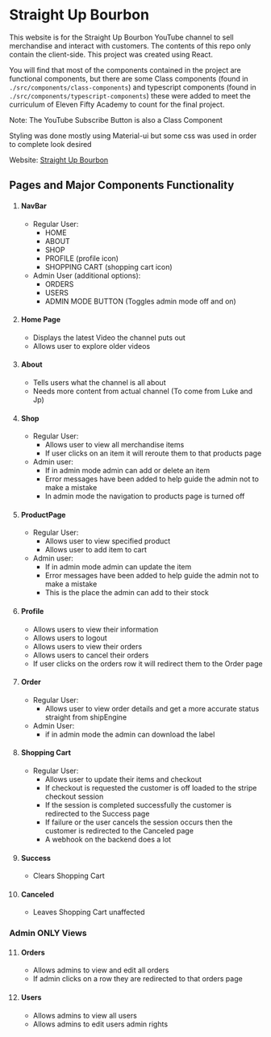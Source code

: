 # Straight Up Bourbon

This website is for the Straight Up Bourbon YouTube channel to sell merchandise and interact with customers. The contents of this repo only contain the client-side. This project was created using React.

You will find that most of the components contained in the project are functional components, but there are some Class components (found in `./src/components/class-components`) and typescript components (found in `./src/components/typescript-components`) these were added to meet the curriculum of Eleven Fifty Academy to count for the final project.

Note: The YouTube Subscribe Button is also a Class Component

Styling was done mostly using Material-ui but some css was used in order to complete look desired

Website: [Straight Up Bourbon](https://straight-up-bourbon.herokuapp.com/)

## Pages and Major Components Functionality

1. #### NavBar

   - Regular User:
     - HOME
     - ABOUT
     - SHOP
     - PROFILE (profile icon)
     - SHOPPING CART (shopping cart icon)
   - Admin User (additional options):
     - ORDERS
     - USERS
     - ADMIN MODE BUTTON (Toggles admin mode off and on)

2. #### Home Page

   - Displays the latest Video the channel puts out
   - Allows user to explore older videos

3. #### About

   - Tells users what the channel is all about
   - Needs more content from actual channel (To come from Luke and Jp)

4. #### Shop

   - Regular User:
     - Allows user to view all merchandise items
     - If user clicks on an item it will reroute them to that products page
   - Admin user:
     - If in admin mode admin can add or delete an item
     - Error messages have been added to help guide the admin not to make a mistake
     - In admin mode the navigation to products page is turned off

5. #### ProductPage

   - Regular User:
     - Allows user to view specified product
     - Allows user to add item to cart
   - Admin user:
     - If in admin mode admin can update the item
     - Error messages have been added to help guide the admin not to make a mistake
     - This is the place the admin can add to their stock

6. #### Profile

   - Allows users to view their information
   - Allows users to logout
   - Allows users to view their orders
   - Allows users to cancel their orders
   - If user clicks on the orders row it will redirect them to the Order page

7. #### Order

   - Regular User:
     - Allows user to view order details and get a more accurate status straight from shipEngine
   - Admin User:
     - if in admin mode the admin can download the label

8. #### Shopping Cart

   - Regular User:
     - Allows user to update their items and checkout
     - If checkout is requested the customer is off loaded to the stripe checkout session
     - If the session is completed successfully the customer is redirected to the Success page
     - If failure or the user cancels the session occurs then the customer is redirected to the Canceled page
     - A webhook on the backend does a lot

9. #### Success

   - Clears Shopping Cart

10. #### Canceled

    - Leaves Shopping Cart unaffected

### Admin **ONLY** Views

11. #### Orders

    - Allows admins to view and edit all orders
    - If admin clicks on a row they are redirected to that orders page

12. #### Users

    - Allows admins to view all users
    - Allows admins to edit users admin rights
